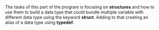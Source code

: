 The tasks of this part of the program is focusing on **structures** and how to use them to build a
data type that could bundle multiple variable with different data type using the keyword **struct**. Adding
to that creating an alias of a data type using **typedef**.

